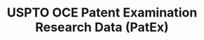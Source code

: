 ---
layout: default
bigquery: https://console.cloud.google.com/bigquery?p=patents-public-data&d=uspto_oce_pair&page=dataset
citation: 'Graham, S. Marco, A., and Miller, A. (2015). “The USPTO Patent Examination
  Research Dataset: A Window on the Process of Patent Examination.”'
contributors: Graham, S. Marco, A., Miller, A.
cost: None
description: The latest version of PatEx (referred to below as the 2020 release) contains
  detailed information on nearly 11.9 million publicly-viewable provisional and non-provisional
  patent applications to the USPTO and over 4.6 million Patent Cooperation Treaty
  (PCT) applications. It is based on data that OCE downloaded from the Patent Examination
  Data System (PEDS) in April, 2021. The PEDS data are sourced from Public PAIR. The
  first time that OCE used PEDS as the basis of PatEx was for the 2019 release. We
  took the PEDS data and organized it into the familiar PatEx data files, which are
  based on the organization of the Public PAIR portal. The data files include information
  on each application’s characteristics, prosecution history, continuation history,
  claims of foreign priority, patent term adjustment history, publication history,
  and correspondence address information.
documentation: 'For the 2019 and later releases, new technical documentation is available
  https://www.uspto.gov/sites/default/files/documents/PatEx-2019-Technical-Doc.pdf


  A document describing the 2014-2017 data sets is available and can be cited as:
  Graham, Stuart J.H. and Marco, Alan C. and Miller, Richard, The USPTO Patent Examination
  Research Dataset: A Window on the Process of Patent Examination (November 30, 2015).
  Available at SSRN: https://ssrn.com/abstract=2702637.'
last_edit: Mon, 04 Apr 2022 19:06:22 GMT
location: https://www.uspto.gov/ip-policy/economic-research/research-datasets/patent-examination-research-dataset-public-pair
maintained_by: EconomicsData@uspto.gov
related_publications: https://ssrn.com/abstract=29956744, https://ssrn.com/abstract=2702637
schema_fields: '[''correspondence_country_name'', ''event_code'', ''patent_number'',
  ''parent_application_number'', ''invention_title'', ''recorded_date'', ''examiner_art_unit'',
  ''status_description'', ''uspc_class'', ''foreign_parent_id'', ''parent_filing_date'',
  ''correspondence_region_name'', ''file_location'', ''inventor_country_code'', ''small_entity_indicator'',
  ''inventor_name_middle'', ''sequence_number'', ''wipo_pub_number'', ''file_location_date'',
  ''patent_issue_date'', ''correspondence_name_line_1'', ''correspondence_city'',
  ''disposal_type'', ''application_type'', ''correspondence_street_line_2'', ''inventor_country_name'',
  ''aia_first_to_file'', ''correspondence_country_code'', ''continuation_type'', ''earliest_pgpub_date'',
  ''uspc_subclass'', ''parent_country'', ''inventor_name_first'', ''wipo_pub_date'',
  ''inventor_name_last'', ''foreign_parent_date'', ''inventor_rank'', ''examiner_name_last'',
  ''atty_docket_number'', ''earliest_pgpub_number'', ''child_filing_date'', ''correspondence_street_line_1'',
  ''abandon_date'', ''examiner_id'', ''inventor_address_type'', ''event_description'',
  ''confirm_number'', ''parent_country_code'', ''customer_number'', ''status_code'',
  ''correspondence_name_line_2'', ''correspondence_region_code'', ''correspondence_postal_code'',
  ''application_number'', ''examiner_name_first'', ''appl_status_code'', ''child_application_number'',
  ''invention_subject_matter'', ''filing_date'', ''inventor_region_code'', ''examiner_name_middle'',
  ''application_number_pair'', ''appl_status_date'']'
shortname: patex
tags:
- patents
- legal
- history
terms_of_use: 'USPTO’s online databases are not designed or intended to be a source
  for bulk downloads of USPTO data when accessed through the website’s interfaces.
  Individuals, companies, IP addresses, or blocks of IP addresses who, in effect,
  deny or decrease service by generating unusually high numbers of database accesses
  (searches, pages, or hits), whether generated manually or in an automated fashion,
  may be denied access to USPTO servers without notice.


  Bulk data products may be separately obtained from the USPTO, either for free or
  at the cost of dissemination. For details, see information on Electronic Bulk Data
  Products: https://www.uspto.gov/learning-and-resources/electronic-bulk-data-products'
title: USPTO OCE Patent Examination Research Data (PatEx)
uuid: 4342caa7-23af-420c-b2f6-6088f133df6a
---